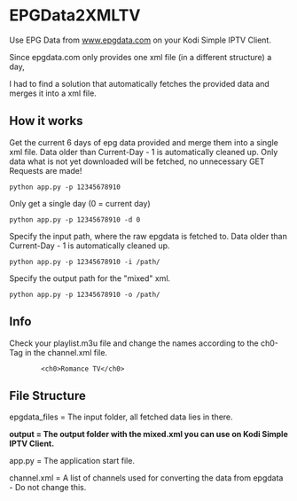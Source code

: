 # EPGData2XMLTV

Use EPG Data from www.epgdata.com on your Kodi Simple IPTV Client.

Since epgdata.com only provides one xml file (in a different structure) a day,

I had to find a solution that automatically fetches the provided data and merges it into a xml file. 


## How it works

Get the current 6 days of epg data provided and merge them into a single xml file.
Data older than Current-Day - 1 is automatically cleaned up.
Only data what is not yet downloaded will be fetched, no unnecessary GET Requests are made!
```
python app.py -p 12345678910
```

Only get a single day (0 = current day)
```
python app.py -p 12345678910 -d 0
```

Specify the input path, where the raw epgdata is fetched to.
Data older than Current-Day - 1 is automatically cleaned up.
```
python app.py -p 12345678910 -i /path/
```

Specify the output path for the "mixed" xml.
```
python app.py -p 12345678910 -o /path/
```

## Info

Check your playlist.m3u file and change the names according to the ch0-Tag in the channel.xml file. 
```
        <ch0>Romance TV</ch0>
```

## File Structure

epgdata_files = The input folder, all fetched data lies in there. 

**output = The output folder with the mixed.xml you can use on Kodi Simple IPTV Client.**

app.py = The application start file.

channel.xml = A list of channels used for converting the data from epgdata - Do not change this.
